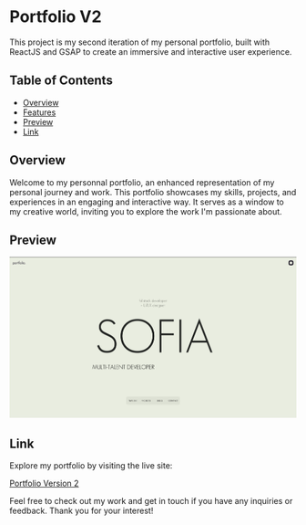 # Portfolio V2

This project is my second iteration of my personal portfolio, built with ReactJS and GSAP to create an immersive and interactive user experience.

## Table of Contents
- [Overview](#overview)
- [Features](#features)
- [Preview](#preview)
- [Link](#link)


## Overview

Welcome to my personnal portfolio, an enhanced representation of my personal journey and work. This portfolio showcases my skills, projects, and experiences in an engaging and interactive way. It serves as a window to my creative world, inviting you to explore the work I'm passionate about.

## Preview

![Portfolio Version 2](./frontend/src/images/portfolio_v2.png)

## Link

Explore my portfolio by visiting the live site:

[Portfolio Version 2](https://sofia-hechaichi.com/)

Feel free to check out my work and get in touch if you have any inquiries or feedback. Thank you for your interest!

